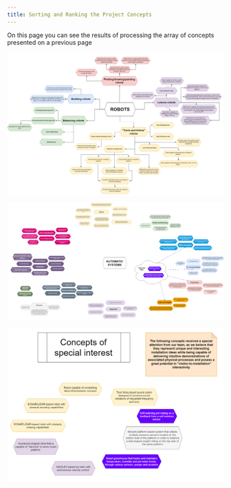 ```yaml
---
title: Sorting and Ranking the Project Concepts
---
```


On this page you can see the results of processing the array of concepts presented on a previous page

![diagram_01_01](..//02_01.png "Concept set #1")

![diagram_01_02](..//02_02.png "Concept set #2")

![diagram_01_02](..//02_03.png "Concept set #3")
